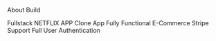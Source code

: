 About Build

Fullstack
NETFLIX APP Clone App
Fully Functional E-Commerce 
Stripe Support
Full User Authentication